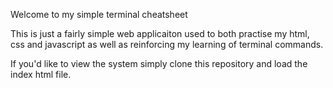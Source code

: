 Welcome to my simple terminal cheatsheet

This is just a fairly simple web applicaiton used to both practise my html, css and javascript as well as reinforcing my learning of terminal commands.

If you'd like to view the system simply clone this repository and load the index html file.
